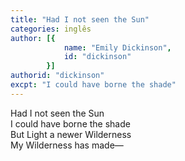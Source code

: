 ```yaml
---
title: "Had I not seen the Sun"
categories: inglês
author: [{
			name: "Emily Dickinson",
			id: "dickinson"
		}]
authorid: "dickinson"
excpt: "I could have borne the shade"
---
```

Had I not seen the Sun \
I could have borne the shade \
But Light a newer Wilderness \
My Wilderness has made—